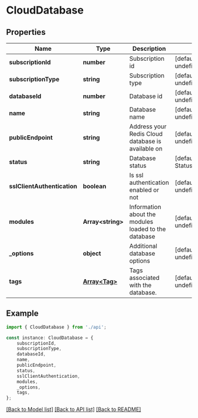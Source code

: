 # CloudDatabase


## Properties

Name | Type | Description | Notes
------------ | ------------- | ------------- | -------------
**subscriptionId** | **number** | Subscription id | [default to undefined]
**subscriptionType** | **string** | Subscription type | [default to undefined]
**databaseId** | **number** | Database id | [default to undefined]
**name** | **string** | Database name | [default to undefined]
**publicEndpoint** | **string** | Address your Redis Cloud database is available on | [default to undefined]
**status** | **string** | Database status | [default to StatusEnum_Active]
**sslClientAuthentication** | **boolean** | Is ssl authentication enabled or not | [default to undefined]
**modules** | **Array&lt;string&gt;** | Information about the modules loaded to the database | [default to undefined]
**_options** | **object** | Additional database options | [default to undefined]
**tags** | [**Array&lt;Tag&gt;**](Tag.md) | Tags associated with the database. | [default to undefined]

## Example

```typescript
import { CloudDatabase } from './api';

const instance: CloudDatabase = {
    subscriptionId,
    subscriptionType,
    databaseId,
    name,
    publicEndpoint,
    status,
    sslClientAuthentication,
    modules,
    _options,
    tags,
};
```

[[Back to Model list]](../README.md#documentation-for-models) [[Back to API list]](../README.md#documentation-for-api-endpoints) [[Back to README]](../README.md)
